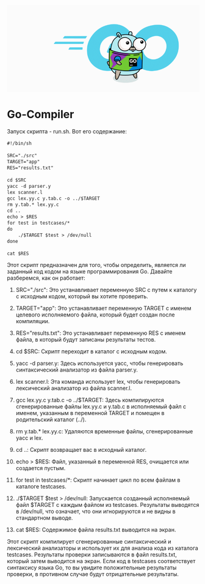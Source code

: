 ![gif](https://github.com/TerreDHermes/TerreDHermes/blob/main/assets/Go.gif)

# Go-Compiler
Запуск скрипта  - run.sh. Вот его содержание:
```
#!/bin/sh

SRC="./src"
TARGET="app"
RES="results.txt"

cd $SRC
yacc -d parser.y 
lex scanner.l
gcc lex.yy.c y.tab.c -o ../$TARGET
rm y.tab.* lex.yy.c
cd ..
echo > $RES
for test in testcases/*
do
    ./$TARGET $test > /dev/null
done

cat $RES
```

Этот скрипт предназначен для того, чтобы определить, является ли заданный код кодом на языке программирования Go. Давайте разберемся, как он работает:

1. SRC="./src": Это устанавливает переменную SRC с путем к каталогу с исходным кодом, который вы хотите проверить.

2. TARGET="app": Это устанавливает переменную TARGET с именем целевого исполняемого файла, который будет создан после компиляции.

3. RES="results.txt": Это устанавливает переменную RES с именем файла, в который будут записаны результаты тестов.

4. cd $SRC: Скрипт переходит в каталог с исходным кодом.

5. yacc -d parser.y: Здесь используется yacc, чтобы генерировать синтаксический анализатор из файла parser.y.

6. lex scanner.l: Эта команда использует lex, чтобы генерировать лексический анализатор из файла scanner.l.

7. gcc lex.yy.c y.tab.c -o ../$TARGET: Здесь компилируются сгенерированные файлы lex.yy.c и y.tab.c в исполняемый файл с именем, указанным в переменной TARGET и помещен в родительский каталог (../).

8. rm y.tab.* lex.yy.c: Удаляются временные файлы, сгенерированные yacc и lex.

9. cd ..: Скрипт возвращает вас в исходный каталог.

10. echo > $RES: Файл, указанный в переменной RES, очищается или создается пустым.

11. for test in testcases/*: Скрипт начинает цикл по всем файлам в каталоге testcases.

12. ./$TARGET $test > /dev/null: Запускается созданный исполняемый файл $TARGET с каждым файлом из testcases. Результаты выводятся в /dev/null, что означает, что они игнорируются и не видны в стандартном выводе.

13. cat $RES: Содержимое файла results.txt выводится на экран.

Этот скрипт компилирует сгенерированные синтаксический и лексический анализаторы и использует их для анализа кода из каталога testcases. Результаты проверки записываются в файл results.txt, который затем выводится на экран. Если код в testcases соответствует синтаксису языка Go, то вы увидите положительные результаты проверки, в противном случае будут отрицательные результаты.
